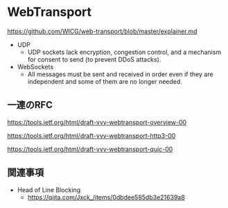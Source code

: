 # WebTransport

https://github.com/WICG/web-transport/blob/master/explainer.md

* UDP
  * UDP sockets lack encryption, congestion control, and a mechanism for consent to send (to prevent DDoS attacks).
* WebSockets
  * All messages must be sent and received in order even if they are independent and some of them are no longer needed.


## 一連のRFC

https://tools.ietf.org/html/draft-vvv-webtransport-overview-00


https://tools.ietf.org/html/draft-vvv-webtransport-http3-00


https://tools.ietf.org/html/draft-vvv-webtransport-quic-00


## 関連事項

* Head of Line Blocking
  * https://qiita.com/Jxck_/items/0dbdee585db3e21639a8
  
  
